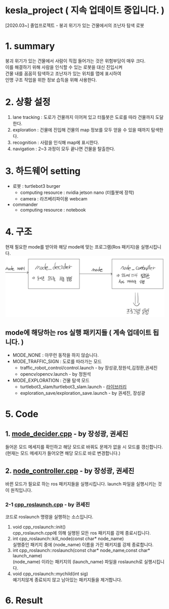 # kesla_project ( 지속 업데이트 중입니다. )
[2020.03~] 졸업프로젝트 - 붕괴 위기가 있는 건물에서의 조난자 탐색 로봇

# 1. summary
붕괴 위기가 있는 건물에서 사람이 직접 들어가는 것은 위험부담이 매우 크다.  
이를 해결하기 위해 사람을 인식할 수 있는 로봇을 대신 진입시켜  
건물 내를 꼼꼼히 탐색하고 조난자가 있는 위치를 맵에 표시하여  
인명 구조 작업을 위한 정보 습득을 위해 사용한다.  

# 2. 상황 설정
1. lane tracking : 도로가 건물까지 이어져 있고 터틀봇은 도로를 따라 건물까지 도달한다.
2. exploration : 건물에 진입해 건물의 map 정보를 모두 얻을 수 있을 때까지 탐색한다.
3. recognition : 사람을 인식해 map에 표시한다.
4. navigation : 2~3 과정이 모두 끝나면 건물을 탈출한다.

# 3. 하드웨어 setting
* 로봇 : turtlebot3 burger
  * computing resource : nvidia jetson nano (터틀봇에 장착)
  * camera : 라즈베리파이용 webcam
* commander 
  * computing resource : notebook
  
# 4. 구조 
현재 필요한 mode를 받아와 해당 mode에 맞는 프로그램(Ros 패키지)을 실행시킵니다.
<img src="./image01.png" width=800px>  
## mode에 해당하는 ros 실행 패키지들 ( 계속 업데이트 됩니다. )  
* MODE_NONE : 아무런 동작을 하지 않습니다.  
* MODE_TRAFFIC_SIGN : 도로를 따라가는 모드  
  * traffic_robot_control/control.launch - by 장성광,정원석,김정환,권세진 
  * opencv/opencv.launch - by 정원석
* MODE_EXPLORATION : 건물 탐색 모드  
  * turtlebot3_slam/turtlebot3_slam.launch - [라이브러리](https://github.com/ROBOTIS-GIT/turtlebot3) 
  * exploration_save/exploration_save.launch - by 권세진, 장성광  
 
# 5. Code 
## 1. [mode_decider.cpp](./mode_decider/src/mode_decider.cpp) - by 장성광, 권세진
들어온 모드 메세지를 확인하고 해당 모드로 바꿔도 문제가 없을 시 모드를 갱신합니다.  
(현재는 모드 메세지가 들어오면 해당 모드로 바로 변경합니다.)  


## 2. [node_controller.cpp](./node_controller/src/node_controller.cpp) - by 장성광, 권세진
바뀐 모드가 필요로 하는 ros 패키지들을 실행시킵니다. launch 파일을 실행시키는 것이 원칙입니다.  
### 2-1 [cpp_roslaunch.cpp](./node_controller/src/cpp_roslaunch.cpp) - by 권세진
코드로 roslaunch 명령을 실행하는 소스입니다.  
1. void cpp_roslaunch::init()  
cpp_roslaunch.cpp에 의해 실행된 모든 ros 패키지를 강제 종료시킵니다.  
2. int cpp_roslaunch::kill_node(const char* node_name)  
실행중인 패키지 중에 (node_name) 이름을 가진 패키지를 강제 종료합니다.    
3. int cpp_roslaunch::roslaunch(const char* node_name,const char* launch_name)  
(node_name) 이라는 패키지의 (launch_name) 파일을 roslaunch로 실행시킵니다.   
4. void cpp_roslaunch::mychild(int sig)  
예기치않게 종료되지 않고 남아있는 패키지들을 제거합니다.  


# 6. Result





